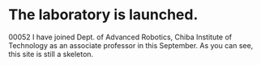 # The laboratory is launched.
00052 I have joined Dept. of Advanced Robotics, Chiba Institute of Technology as an associate professor in this September. As you can see, this site is still a skeleton.
